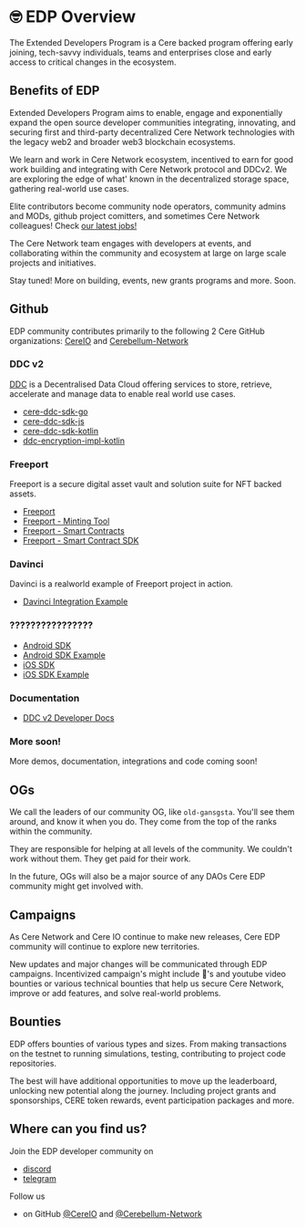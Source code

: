 # 🤓 EDP Overview
The Extended Developers Program is a Cere backed program offering early joining, tech-savvy individuals, teams and enterprises close and early access to critical changes in the ecosystem. 


## Benefits of EDP
Extended Developers Program aims to enable, engage and exponentially expand the open source developer communities integrating, innovating, and securing first and third-party decentralized Cere Network technologies with the legacy web2 and broader web3 blockchain ecosystems.

We learn and work in Cere Network ecosystem, incentived to earn for good work building and integrating with Cere Network protocol and DDCv2.  We are exploring the edge of what' known in the decentralized storage space, gathering real-world use cases.

Elite contributors become community node operators, community admins and MODs, github project comitters, and sometimes Cere Network colleagues! Check [our latest jobs!](https://jobs.lever.co/cere-network)

The Cere Network team engages with developers at events, and collaborating within the community and ecosystem at large on large scale projects and initiatives. 

Stay tuned! More on building, events, new grants programs and more. Soon. 

## Github
EDP community contributes primarily to the following 2 Cere GitHub organizations: [CereIO](https://github.com/cere-io) and [Cerebellum-Network](https://github.com/Cerebellum-Network)

### DDC v2 ###
[DDC](https://docs.cere.network/ddc/overview) is a Decentralised Data Cloud offering services to store, retrieve, accelerate and manage data to enable real world use cases.
- [cere-ddc-sdk-go](https://github.com/Cerebellum-Network/cere-ddc-sdk-go)
- [cere-ddc-sdk-js](https://github.com/Cerebellum-Network/cere-ddc-sdk-js)
- [cere-ddc-sdk-kotlin](https://github.com/Cerebellum-Network/cere-ddc-sdk-kotlin)
- [ddc-encryption-impl-kotlin](https://github.com/Cerebellum-Network/ddc-encryption-impl-kotlin)

### Freeport ###
Freeport is a secure digital asset vault and solution suite for NFT backed assets.
- [Freeport](https://github.com/Cerebellum-Network/Cere-Freeport)
- [Freeport - Minting Tool](https://github.com/Cerebellum-Network/freeport-minting-tool)
- [Freeport - Smart Contracts](https://github.com/Cerebellum-Network/Freeport-Smart-Contracts)
- [Freeport - Smart Contract SDK](https://github.com/Cerebellum-Network/Freeport-Smart-Contracts-SDK)

### Davinci ###
Davinci is a realworld example of Freeport project in action.
- [Davinci Integration Example](https://github.com/cere-io/integration-external-app-example)

### ???????????????? ###
- [Android SDK](https://github.com/cere-io/sdk-android)
- [Android SDK Example](https://github.com/cere-io/sdk-android-example)
- [iOS SDK](https://github.com/cere-io/sdk-ios)
- [iOS SDK Example](https://github.com/cere-io/sdk-ios-example)

### Documentation ###
- [DDC v2 Developer Docs](https://github.com/Cerebellum-Network/docs.cere.network)

### More soon! ###
More demos, documentation, integrations and code coming soon!


## OGs
We call the leaders of our community OG, like `old-gansgsta`. You'll see them around, and know it when you do. They come from the top of the ranks within the community. 

They are responsible for helping at all levels of the community. We couldn't work without them. They get paid for their work.

In the future, OGs will also be a major source of any DAOs Cere EDP community might get involved with.

## Campaigns
As Cere Network and Cere IO continue to make new releases, Cere EDP community will continue to explore new territories. 

New updates and major changes will be communicated through EDP campaigns. Incentivized campaign's might include 🧵's and youtube video bounties or various technical bounties that help us secure Cere Network, improve or add features, and solve real-world problems.

## Bounties
EDP offers bounties of various types and sizes. From making transactions on the testnet to running simulations, testing, contributing to project code repositories. 

The best will have additional opportunities to move up the leaderboard, unlocking new potential along the journey. Including project grants and sponsorships, CERE token rewards, event participation packages and more. 

## Where can you find us? 
Join the EDP developer community on 
- [discord](https://discord.gg/bFv6jkpK8N)
- [telegram](https://t.me/ceretroubleshooting)

Follow us 
- on GitHub [@CereIO](https://github.com/cere-io) and [@Cerebellum-Network](https://github.com/Cerebellum-Network)
